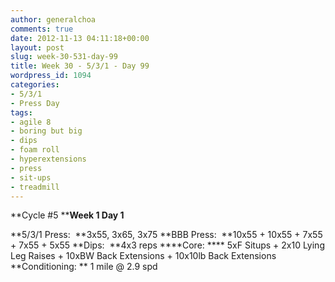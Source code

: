 ```yaml
---
author: generalchoa
comments: true
date: 2012-11-13 04:11:18+00:00
layout: post
slug: week-30-531-day-99
title: Week 30 - 5/3/1 - Day 99
wordpress_id: 1094
categories:
- 5/3/1
- Press Day
tags:
- agile 8
- boring but big
- dips
- foam roll
- hyperextensions
- press
- sit-ups
- treadmill
---
```


**Cycle #5
****Week 1 Day 1**

**5/3/1 Press:  **3x55, 3x65, 3x75
**BBB Press:  **10x55 + 10x55 + 7x55 + 7x55 + 5x55
**Dips:  **4x3 reps
****Core: **** 5xF Situps + 2x10 Lying Leg Raises + 10xBW Back Extensions + 10x10lb Back Extensions
**Conditioning: ** 1 mile @ 2.9 spd
